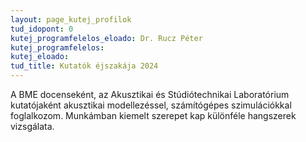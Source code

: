 ```yaml
---
layout: page_kutej_profilok
tud_idopont: 0
kutej_programfelelos_eloado: Dr. Rucz Péter
kutej_programfelelos: 
kutej_eloado:
tud_title: Kutatók éjszakája 2024
---
```


A BME docenseként, az Akusztikai és Stúdiótechnikai Laboratórium kutatójaként akusztikai modellezéssel, számítógépes szimulációkkal foglalkozom. Munkámban kiemelt szerepet kap különféle hangszerek vizsgálata.

